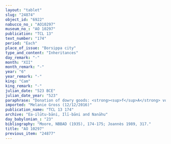 ```yaml
---
layout: "tablet"
slug: "24874"
object_id: "6922"
nabucco_no_: "AO10297"
museum_no_: "AO 10297"
publication: "TCL 13"
text_number: "174"
period: "Each"
place_of_issue: "Borsippa city"
type_and_content: "Inheritances"
day_remark: "-"
month: "XII"
month_remark: "-"
year: "6"
year_remark: "-"
king: "Cam"
king_remark: "-"
julian_date: "523 BCE"
julian_date_year: "523"
paraphrase: "Donation of dowry goods: <strong><sup>f</sup>A</strong> voluntarily (<em>ina hūd libbi&scaron;u</em>) transmits under seal (<em>kanāku</em>-<em>dagālu</em> &Scaron;-stem) half (<em>ahu</em>) of her dowry (<em>nudunn&ucirc;</em>) and half of her other goods (<em>mimma</em> <em>mala</em> <em>ba&scaron;&ucirc;</em>, lit. &ldquo;whatever there is&rdquo;) to her son <strong>B<sub>1</sub></strong> (from her previous husband). The other half of her dowry and of her other goods she gives under seal and assigns to her husband <strong>B<sub>2</sub></strong>. <strong>C</strong> will give to <strong><sup>f</sup>A</strong> 1 mina of silver from his own share (<em>zittu</em>). The previous document (<em>ṭuppu</em>) which <strong><sup>f</sup>A</strong> has sealed and given to <strong>C</strong> is broken (<em>hep&ucirc;</em>). As long as <strong><sup>f</sup>A</strong> lives, will the dowry be at her disposal (<em>ina pāni</em>). 5 witnesses (including Nab&ucirc;-balāssu-iqbi/Nab&ucirc;-&scaron;umu-i&scaron;kun//(Ea-)ilūtu-bāni, &Scaron;iriktu-Marduk/Lūṣi-ana-nūr-Marduk//Ilī-bāni and Qī&scaron;tu-Marduk/Nab&ucirc;-&scaron;umu-ukīn//(Ea-)ilūtu-bāni) and the scribe. <strong><sup>f</sup>A</strong> has given duplicates (<em>gabar&ucirc;</em>) to <strong>B<sub>1</sub></strong> and <strong>C</strong>.<br /> &nbsp;<br /> <strong><sup>f</sup></strong><strong>A</strong> = <sup>f</sup>Hubbuṣītu/Lūṣi-ana-nūr-Marduk//Ilī-bāni; <strong>B<sub>1</sub></strong> = Iddin-Nab&ucirc;/Nab&ucirc;-ēre&scaron;//(Ea-)ilūtu-bāni, son of <strong><sup>f</sup>A</strong>; <strong>B<sub>2</sub></strong> = Ēṭir-Bēl/Zēr-Bābili//(Ea-)ilūtu-bāni, husband of <strong><sup>f</sup>A</strong>; <strong>C</strong> = Mu&scaron;ēzib-Bēl; Scribe = Rēmūt-Nab&ucirc;/Nab&ucirc;-[&hellip;]//Basia<br /> &nbsp;"
imported: "Melanie Gross (12/12/2016)"
publication_name: "TCL 13 174"
archive: "Ea-ilūtu-bāni, Ilī-bāni and Nanāhu"
day_babylonian_: "23"
bibliography: "Moore, NBBAD (1935), 174-175; Joannès 1989, 317."
title: "AO 10297"
previous_item: "24877"
---
```

